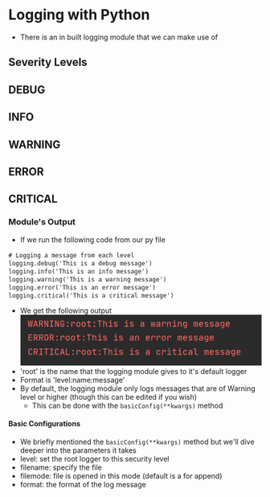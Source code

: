 # Logging with Python
- There is an in built logging module that we can make use of
## Severity Levels
 **DEBUG**
 -

 **INFO**
 -

 **WARNING**
 -

 **ERROR**
 -

 **CRITICAL**
 -

### Module's Output
- If we run the following code from our py file
```
# Logging a message from each level
logging.debug('This is a debug message')
logging.info('This is an info message')
logging.warning('This is a warning message')
logging.error('This is an error message')
logging.critical('This is a critical message')
```  
- We get the following output
![logging](images/logging_output.PNG)
- 'root' is the name that the logging module gives to it's default logger
- Format is 'level:name:message'
- By default, the logging module only logs messages that are of Warning level or
 higher (though this can be edited if you wish)
    - This can be done with the `basicConfig(**kwargs)` method
#### Basic Configurations
- We briefly mentioned the `basicConfig(**kwargs)` method but we'll dive deeper
into the parameters it takes
- level: set the root logger to this security level
- filename: specify the file
- filemode: file is opened in this mode (default is a for append)
- format: the format of the log message
